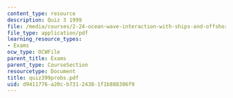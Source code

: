 ```yaml
---
content_type: resource
description: Quiz 3 1999
file: /media/courses/2-24-ocean-wave-interaction-with-ships-and-offshore-energy-systems-13-022-spring-2002/d9411776a20cb73124381f1b888386f9_quiz399probs.pdf
file_type: application/pdf
learning_resource_types:
- Exams
ocw_type: OCWFile
parent_title: Exams
parent_type: CourseSection
resourcetype: Document
title: quiz399probs.pdf
uid: d9411776-a20c-b731-2438-1f1b888386f9
---
```

